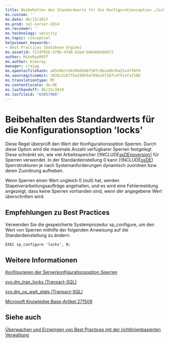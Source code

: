 ```yaml
---
title: Beibehalten des Standardwerts für die Konfigurationsoption „locks“ | Microsoft-Dokumentation
ms.custom: ''
ms.date: 06/13/2017
ms.prod: sql-server-2014
ms.reviewer: ''
ms.technology: security
ms.topic: conceptual
helpviewer_keywords:
- Best Practices [Database Engine]
ms.assetid: f214f05b-5f0b-4786-b2ad-b8b4b6e58d72
author: MikeRayMSFT
ms.author: mikeray
manager: craigg
ms.openlocfilehash: a45e9b7cb639b0588750fc9b2a9b70a25cd7f0f9
ms.sourcegitcommit: 3026c22b7fba19059a769ea5f367c4f51efaf286
ms.translationtype: MT
ms.contentlocale: de-DE
ms.lasthandoff: 06/15/2019
ms.locfileid: "63057966"
---
```

# <a name="keep-the-locks-configuration-option-default-value"></a>Beibehalten des Standardwerts für die Konfigurationsoption 'locks'
  Diese Regel überprüft den Wert der Konfigurationsoption Sperren. Durch diese Option wird die maximale Anzahl verfügbarer Sperren festgelegt. Diese schränkt ein, wie viel Arbeitsspeicher [!INCLUDE[ssDEnoversion](../../includes/ssdenoversion-md.md)] für Sperren verwendet. In der Standardeinstellung 0 kann [!INCLUDE[ssDE](../../includes/ssde-md.md)] Sperrstrukturen je nach Systemanforderungen dynamisch zuordnen bzw. deren Zuordnung aufheben.  
  
 Wenn Sperren einen Wert ungleich 0 (null) hat, werden Stapelverarbeitungsaufträge angehalten, und es wird eine Fehlermeldung angezeigt, dass keine Sperren vorhanden sind, wenn der angegebene Wert überschritten wird.  
  
## <a name="best-practices-recommendations"></a>Empfehlungen zu Best Practices  
 Verwenden Sie die gespeicherte Systemprozedur sp_configure, um den Wert von Sperren mithilfe der folgenden Anweisung auf die Standardeinstellung zu ändern:  
  
```  
EXEC sp_configure 'locks', 0;  
```  
  
## <a name="for-more-information"></a>Weitere Informationen  
 [Konfigurieren der Serverkonfigurationsoption Sperren](../../database-engine/configure-windows/configure-the-locks-server-configuration-option.md)  
  
 [sys.dm_tran_locks &#40;Transact-SQL&#41;](/sql/relational-databases/system-dynamic-management-views/sys-dm-tran-locks-transact-sql)  
  
 [sys.dm_os_wait_stats &#40;Transact-SQL&#41;](/sql/relational-databases/system-dynamic-management-views/sys-dm-os-wait-stats-transact-sql)  
  
 [Microsoft Knowledge Base-Artikel 271509](https://go.microsoft.com/fwlink/?linkid=117788)  
  
## <a name="see-also"></a>Siehe auch  
 [Überwachen und Erzwingen von Best Practices mit der richtlinienbasierten Verwaltung](monitor-and-enforce-best-practices-by-using-policy-based-management.md)  
  
  
